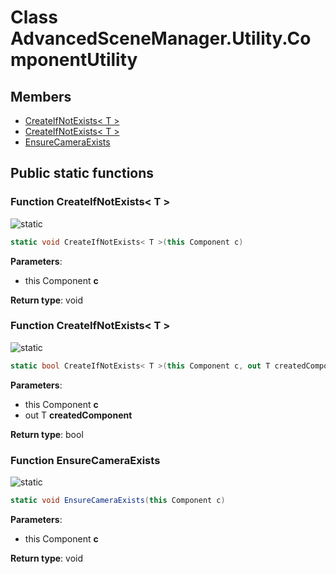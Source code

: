 <a id="Utility.ComponentUtility"></a>
# Class AdvancedSceneManager.Utility.ComponentUtility










## Members

* [CreateIfNotExists\< T \>](Utility.ComponentUtility.md#Utility.ComponentUtility_1a9af341886b349231b70877a19ef57a8b)
* [CreateIfNotExists\< T \>](Utility.ComponentUtility.md#Utility.ComponentUtility_1af4b55634b418a0a905b9a1407f65114b)
* [EnsureCameraExists](Utility.ComponentUtility.md#Utility.ComponentUtility_1a857816d051f57c71693043b84f456ad3)

## Public static functions

<a id="Utility.ComponentUtility_1a9af341886b349231b70877a19ef57a8b"></a>
### Function CreateIfNotExists\< T \>


![][static]

```csharp
static void CreateIfNotExists< T >(this Component c)
```







**Parameters**:

* this Component **c**

**Return type**: void





<a id="Utility.ComponentUtility_1af4b55634b418a0a905b9a1407f65114b"></a>
### Function CreateIfNotExists\< T \>


![][static]

```csharp
static bool CreateIfNotExists< T >(this Component c, out T createdComponent)
```







**Parameters**:

* this Component **c**
* out T **createdComponent**

**Return type**: bool





<a id="Utility.ComponentUtility_1a857816d051f57c71693043b84f456ad3"></a>
### Function EnsureCameraExists


![][static]

```csharp
static void EnsureCameraExists(this Component c)
```







**Parameters**:

* this Component **c**

**Return type**: void






[static]: https://img.shields.io/badge/-static-lightgrey (static)




